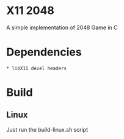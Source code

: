 # X11 2048
A simple implementation of 2048 Game in C

# Dependencies
	* libX11 devel headers

# Build
## Linux
Just run the build-linux.sh script

